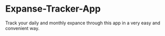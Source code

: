 # Expanse-Tracker-App
Track your daily and monthly expance through this app in a very easy and convenient way.
